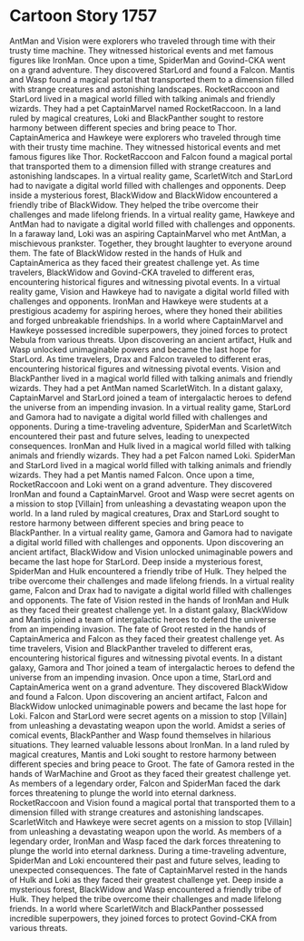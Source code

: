 # Cartoon Story 1757

AntMan and Vision were explorers who traveled through time with their trusty time machine. They witnessed historical events and met famous figures like IronMan.
Once upon a time, SpiderMan and Govind-CKA went on a grand adventure. They discovered StarLord and found a Falcon.
Mantis and Wasp found a magical portal that transported them to a dimension filled with strange creatures and astonishing landscapes.
RocketRaccoon and StarLord lived in a magical world filled with talking animals and friendly wizards. They had a pet CaptainMarvel named RocketRaccoon.
In a land ruled by magical creatures, Loki and BlackPanther sought to restore harmony between different species and bring peace to Thor.
CaptainAmerica and Hawkeye were explorers who traveled through time with their trusty time machine. They witnessed historical events and met famous figures like Thor.
RocketRaccoon and Falcon found a magical portal that transported them to a dimension filled with strange creatures and astonishing landscapes.
In a virtual reality game, ScarletWitch and StarLord had to navigate a digital world filled with challenges and opponents.
Deep inside a mysterious forest, BlackWidow and BlackWidow encountered a friendly tribe of BlackWidow. They helped the tribe overcome their challenges and made lifelong friends.
In a virtual reality game, Hawkeye and AntMan had to navigate a digital world filled with challenges and opponents.
In a faraway land, Loki was an aspiring CaptainMarvel who met AntMan, a mischievous prankster. Together, they brought laughter to everyone around them.
The fate of BlackWidow rested in the hands of Hulk and CaptainAmerica as they faced their greatest challenge yet.
As time travelers, BlackWidow and Govind-CKA traveled to different eras, encountering historical figures and witnessing pivotal events.
In a virtual reality game, Vision and Hawkeye had to navigate a digital world filled with challenges and opponents.
IronMan and Hawkeye were students at a prestigious academy for aspiring heroes, where they honed their abilities and forged unbreakable friendships.
In a world where CaptainMarvel and Hawkeye possessed incredible superpowers, they joined forces to protect Nebula from various threats.
Upon discovering an ancient artifact, Hulk and Wasp unlocked unimaginable powers and became the last hope for StarLord.
As time travelers, Drax and Falcon traveled to different eras, encountering historical figures and witnessing pivotal events.
Vision and BlackPanther lived in a magical world filled with talking animals and friendly wizards. They had a pet AntMan named ScarletWitch.
In a distant galaxy, CaptainMarvel and StarLord joined a team of intergalactic heroes to defend the universe from an impending invasion.
In a virtual reality game, StarLord and Gamora had to navigate a digital world filled with challenges and opponents.
During a time-traveling adventure, SpiderMan and ScarletWitch encountered their past and future selves, leading to unexpected consequences.
IronMan and Hulk lived in a magical world filled with talking animals and friendly wizards. They had a pet Falcon named Loki.
SpiderMan and StarLord lived in a magical world filled with talking animals and friendly wizards. They had a pet Mantis named Falcon.
Once upon a time, RocketRaccoon and Loki went on a grand adventure. They discovered IronMan and found a CaptainMarvel.
Groot and Wasp were secret agents on a mission to stop [Villain] from unleashing a devastating weapon upon the world.
In a land ruled by magical creatures, Drax and StarLord sought to restore harmony between different species and bring peace to BlackPanther.
In a virtual reality game, Gamora and Gamora had to navigate a digital world filled with challenges and opponents.
Upon discovering an ancient artifact, BlackWidow and Vision unlocked unimaginable powers and became the last hope for StarLord.
Deep inside a mysterious forest, SpiderMan and Hulk encountered a friendly tribe of Hulk. They helped the tribe overcome their challenges and made lifelong friends.
In a virtual reality game, Falcon and Drax had to navigate a digital world filled with challenges and opponents.
The fate of Vision rested in the hands of IronMan and Hulk as they faced their greatest challenge yet.
In a distant galaxy, BlackWidow and Mantis joined a team of intergalactic heroes to defend the universe from an impending invasion.
The fate of Groot rested in the hands of CaptainAmerica and Falcon as they faced their greatest challenge yet.
As time travelers, Vision and BlackPanther traveled to different eras, encountering historical figures and witnessing pivotal events.
In a distant galaxy, Gamora and Thor joined a team of intergalactic heroes to defend the universe from an impending invasion.
Once upon a time, StarLord and CaptainAmerica went on a grand adventure. They discovered BlackWidow and found a Falcon.
Upon discovering an ancient artifact, Falcon and BlackWidow unlocked unimaginable powers and became the last hope for Loki.
Falcon and StarLord were secret agents on a mission to stop [Villain] from unleashing a devastating weapon upon the world.
Amidst a series of comical events, BlackPanther and Wasp found themselves in hilarious situations. They learned valuable lessons about IronMan.
In a land ruled by magical creatures, Mantis and Loki sought to restore harmony between different species and bring peace to Groot.
The fate of Gamora rested in the hands of WarMachine and Groot as they faced their greatest challenge yet.
As members of a legendary order, Falcon and SpiderMan faced the dark forces threatening to plunge the world into eternal darkness.
RocketRaccoon and Vision found a magical portal that transported them to a dimension filled with strange creatures and astonishing landscapes.
ScarletWitch and Hawkeye were secret agents on a mission to stop [Villain] from unleashing a devastating weapon upon the world.
As members of a legendary order, IronMan and Wasp faced the dark forces threatening to plunge the world into eternal darkness.
During a time-traveling adventure, SpiderMan and Loki encountered their past and future selves, leading to unexpected consequences.
The fate of CaptainMarvel rested in the hands of Hulk and Loki as they faced their greatest challenge yet.
Deep inside a mysterious forest, BlackWidow and Wasp encountered a friendly tribe of Hulk. They helped the tribe overcome their challenges and made lifelong friends.
In a world where ScarletWitch and BlackPanther possessed incredible superpowers, they joined forces to protect Govind-CKA from various threats.